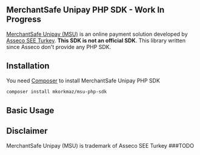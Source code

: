 ## MerchantSafe Unipay PHP SDK - Work In Progress

[MerchantSafe Unipay (MSU)](https://merchantsafeunipay.com/msu/api/v2/doc) is an online payment solution 
developed by [Asseco SEE Turkey](https://tr.asseco.com/). **This SDK is not an official SDK**. This library written 
since Asseco don't provide any PHP SDK.


## Installation

You need [Composer](https://getcomposer.org/) to install MerchantSafe Unipay PHP SDK

```bash
composer install mkorkmaz/msu-php-sdk
```

## Basic Usage


## Disclaimer

MerchantSafe Unipay (MSU) is trademark of Asseco SEE Turkey
###TODO
